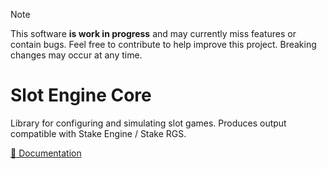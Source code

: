 > [!NOTE]
> This software **is work in progress** and may currently miss features or contain bugs. Feel free to contribute to help improve this project. Breaking changes may occur at any time.

# Slot Engine Core

Library for configuring and simulating slot games. Produces output compatible with Stake Engine / Stake RGS.

[📖 Documentation](https://slot-engine.dev/docs/core)  
